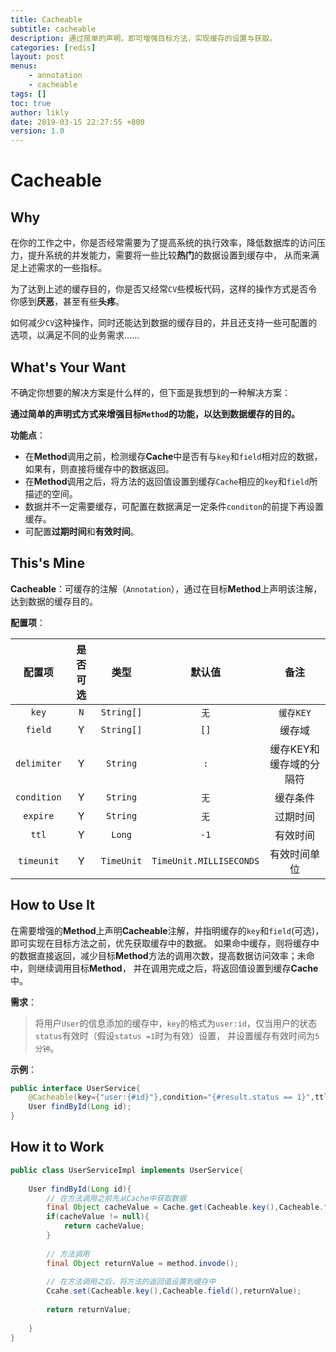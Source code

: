 ```yaml
---
title: Cacheable
subtitle: cacheable
description: 通过简单的声明，即可增强目标方法，实现缓存的设置与获取。
categories: [redis]
layout: post
menus:
    - annotation
    - cacheable
tags: []
toc: true
author: likly
date: 2019-03-15 22:27:55 +800
version: 1.0
---
```


# Cacheable

## Why

在你的工作之中，你是否经常需要为了提高系统的执行效率，降低数据库的访问压力，提升系统的并发能力，需要将一些比较**热门**的数据设置到缓存中，
从而来满足上述需求的一些指标。

为了达到上述的缓存目的，你是否又经常`CV`些模板代码，这样的操作方式是否令你感到**厌恶**，甚至有些**头疼**。

如何减少`CV`这种操作，同时还能达到数据的缓存目的，并且还支持一些可配置的选项，以满足不同的业务需求……

## What's Your Want

不确定你想要的解决方案是什么样的，但下面是我想到的一种解决方案：

**通过简单的声明式方式来增强目标`Method`的功能，以达到数据缓存的目的。**

**功能点**：

* 在**Method**调用之前，检测缓存**Cache**中是否有与`key`和`field`相对应的数据，如果有，则直接将缓存中的数据返回。
* 在**Method**调用之后，将方法的返回值设置到缓存`Cache`相应的`key`和`field`所描述的空间。
* 数据并不一定需要缓存，可配置在数据满足一定条件`conditon`的前提下再设置缓存。
* 可配置**过期时间**和**有效时间**。

## This's Mine

**Cacheable**：可缓存的注解（`Annotation`），通过在目标**Method**上声明该注解，达到数据的缓存目的。

**配置项**：

|   配置项    | 是否可选 |   类型   |         默认值          |          备注           |
| :---------: | :--: | :------: | :---------------------: | :---------------------: |
|    `key`    |  `N`   | `String[]` |           `无`          |         `缓存KEY`         |
|   `field`   |  Y   | `String[]` |           `[]`           |         缓存域          |
| `delimiter` |  Y   |  `String`  |           `:`           | 缓存KEY和缓存域的分隔符 |
| `condition` |  Y   |  `String`  |           `无`           |        缓存条件         |
|  `expire`   |  Y   |  `String`  |           `无`           |        过期时间         |
|    `ttl`    |  Y   |   `Long`   |           `-1`           |        有效时间         |
| `timeunit`  |  Y   |   `TimeUnit`   | `TimeUnit.MILLISECONDS` |      有效时间单位       |


## How to Use It

在需要增强的**Method**上声明**Cacheable**注解，并指明缓存的`key`和`field`(可选)，即可实现在目标方法之前，优先获取缓存中的数据。
如果命中缓存，则将缓存中的数据直接返回，减少目标**Method**方法的调用次数，提高数据访问效率；未命中，则继续调用目标**Method**，
并在调用完成之后，将返回值设置到缓存**Cache**中。

**需求**：
> 将用户`User`的信息添加的缓存中，`key`的格式为`user:id`，仅当用户的状态`status`有效时（假设`status =1`时为有效）设置，
并设置缓存有效时间为`5分钟`。

**示例**：

```java
public interface UserService{
    @Cacheable(key={"user:{#id}"},condition="{#result.status == 1}",ttl=5,timeunit=TimeUnit.MINUTE)
    User findById(Long id);
}
```

## How it to Work

```java
public class UserServiceImpl implements UserService{
    
    User findById(Long id){
        // 在方法调用之前先从Cache中获取数据
        final Object cacheValue = Cache.get(Cacheable.key(),Cacheable.field());
        if(cacheValue != null){
            return cacheValue;
        }
        
        // 方法调用
        final Object returnValue = method.invode();
        
        // 在方法调用之后，将方法的返回值设置到缓存中
        Ccahe.set(Cacheable.key(),Cacheable.field(),returnValue);
        
        return returnValue;
        
    }
}
```
